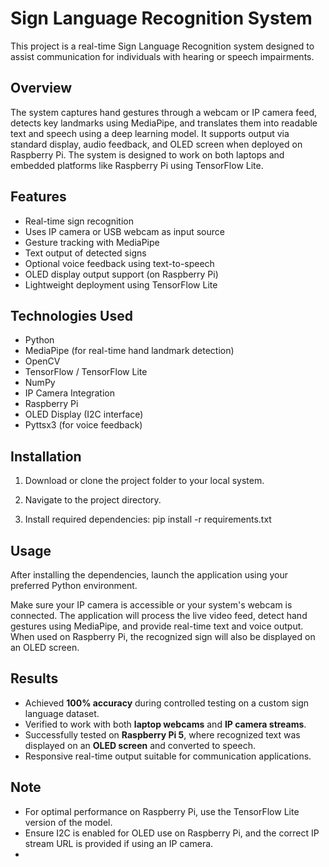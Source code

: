 # Sign Language Recognition System

This project is a real-time Sign Language Recognition system designed to assist communication for individuals with hearing or speech impairments.

## Overview

The system captures hand gestures through a webcam or IP camera feed, detects key landmarks using MediaPipe, and translates them into readable text and speech using a deep learning model. It supports output via standard display, audio feedback, and OLED screen when deployed on Raspberry Pi. The system is designed to work on both laptops and embedded platforms like Raspberry Pi using TensorFlow Lite.

## Features

- Real-time sign recognition
- Uses IP camera or USB webcam as input source
- Gesture tracking with MediaPipe
- Text output of detected signs
- Optional voice feedback using text-to-speech
- OLED display output support (on Raspberry Pi)
- Lightweight deployment using TensorFlow Lite

## Technologies Used

- Python  
- MediaPipe (for real-time hand landmark detection)  
- OpenCV  
- TensorFlow / TensorFlow Lite  
- NumPy  
- IP Camera Integration  
- Raspberry Pi  
- OLED Display (I2C interface)  
- Pyttsx3 (for voice feedback)

## Installation

1. Download or clone the project folder to your local system.

2. Navigate to the project directory.

3. Install required dependencies:
   pip install -r requirements.txt

## Usage

After installing the dependencies, launch the application using your preferred Python environment.

Make sure your IP camera is accessible or your system's webcam is connected. The application will process the live video feed, detect hand gestures using MediaPipe, and provide real-time text and voice output. When used on Raspberry Pi, the recognized sign will also be displayed on an OLED screen.

## Results

- Achieved **100% accuracy** during controlled testing on a custom sign language dataset.
- Verified to work with both **laptop webcams** and **IP camera streams**.
- Successfully tested on **Raspberry Pi 5**, where recognized text was displayed on an **OLED screen** and converted to speech.
- Responsive real-time output suitable for communication applications.

## Note

- For optimal performance on Raspberry Pi, use the TensorFlow Lite version of the model.
- Ensure I2C is enabled for OLED use on Raspberry Pi, and the correct IP stream URL is provided if using an IP camera.
- 
